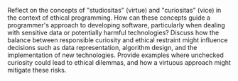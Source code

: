 Reflect on the concepts of "studiositas" (virtue) and "curiositas" (vice) in the context of ethical programming. How can these concepts guide a programmer's approach to developing software, particularly when dealing with sensitive data or potentially harmful technologies? Discuss how the balance between responsible curiosity and ethical restraint might influence decisions such as data representation, algorithm design, and the implementation of new technologies. Provide examples where unchecked curiosity could lead to ethical dilemmas, and how a virtuous approach might mitigate these risks.